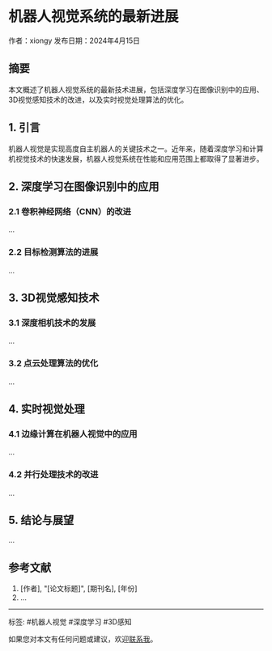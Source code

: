 # 机器人视觉系统的最新进展

作者：xiongy
发布日期：2024年4月15日

## 摘要

本文概述了机器人视觉系统的最新技术进展，包括深度学习在图像识别中的应用、3D视觉感知技术的改进，以及实时视觉处理算法的优化。

## 1. 引言

机器人视觉是实现高度自主机器人的关键技术之一。近年来，随着深度学习和计算机视觉技术的快速发展，机器人视觉系统在性能和应用范围上都取得了显著进步。

## 2. 深度学习在图像识别中的应用

### 2.1 卷积神经网络（CNN）的改进
...

### 2.2 目标检测算法的进展
...

## 3. 3D视觉感知技术

### 3.1 深度相机技术的发展
...

### 3.2 点云处理算法的优化
...

## 4. 实时视觉处理

### 4.1 边缘计算在机器人视觉中的应用
...

### 4.2 并行处理技术的改进
...

## 5. 结论与展望

...

## 参考文献

1. [作者], "[论文标题]", [期刊名], [年份]
2. ...

---
标签: #机器人视觉 #深度学习 #3D感知

如果您对本文有任何问题或建议，欢迎[联系我](mailto:contact@xiongy.com)。
